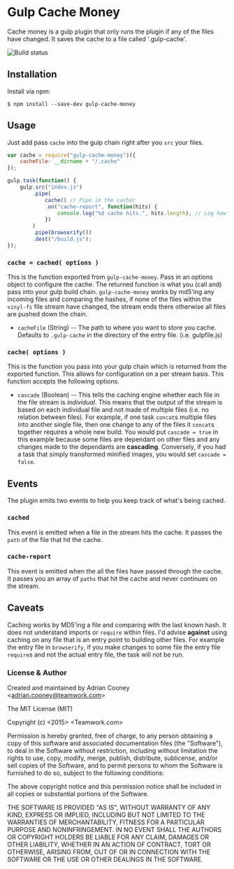# Gulp Cache Money
Cache money is a gulp plugin that only runs the plugin if any of the files have changed. It saves the cache to a file called '.gulp-cache'.

![Build status](https://travis-ci.org/adriancooney/gulp-cache-money.svg?branch=master)

## Installation
Install via npm:

    $ npm install --save-dev gulp-cache-money


## Usage
Just add pass `cache` into the gulp chain right after you `src` your files.

```js
var cache = require("gulp-cache-money")({
    cacheFile: __dirname + "/.cache"
});

gulp.task(function() {
    gulp.src("index.js")
        .pipe(
            cache() // Pipe in the cacher
            .on("cache-report", function(hits) { 
                console.log("%d cache hits.", hits.length); // Log how many hits
            })
        )
        .pipe(browserify())
        .dest("/build.js");
});
```

### `cache = cached( options )`
This is the function exported from `gulp-cache-money`. Pass in an options object to configure the cache. The returned function is what you (call and) pass into your gulp build chain. `gulp-cache-money` works by md5'ing any incoming files and comparing the hashes, if none of the files within the `vinyl-fs` file stream have changed, the stream ends there otherwise all files are pushed down the chain.

* `cacheFile` (String) -- The path to where you want to store you cache. Defaults to `.gulp-cache` in the directory of the entry file. (i.e. gulpfile.js)

### `cache( options )`
This is the function you pass into your gulp chain which is returned from the exported function. This allows for configuration on a per stream basis. This function accepts the following options.

* `cascade` (Boolean) -- This tells the caching engine whether each file in the file stream is *individual*. This means that the output of the stream is based on each individual file and not made of multiple files (i.e. no relation between files). For example, if one task `concat`s multiple files into another single file, then one change to any of the files it `concat`s together requires a whole new build. You would put `cascade = true` in this example because some files are dependant on other files and any changes made to the dependants are **cascading**. Conversely, if you had a task that simply transformed minified images, you would set `cascade = false`.

## Events
The plugin emits two events to help you keep track of what's being cached.

### `cached`
This event is emitted when a file in the stream hits the cache. It passes the `path` of the file that hit the cache.

### `cache-report` 
This event is emitted when the all the files have passed through the cache. It passes you an array of `paths` that hit the cache and never continues on the stream.

## Caveats
Caching works by MD5'ing a file and comparing with the last known hash. It does not understand imports or `require` within files. I'd advise **against** using caching on any file that is an entry point to building other files. For example the entry file in `browserify`, if you make changes to some file the entry file `require`s and not the actual entry file, the task will not be run.


### License & Author
Created and maintained by Adrian Cooney &lt;adrian.cooney@teamwork.com&gt;

The MIT License (MIT)

Copyright (c) <2015> <Teamwork.com>

Permission is hereby granted, free of charge, to any person obtaining a copy
of this software and associated documentation files (the "Software"), to deal
in the Software without restriction, including without limitation the rights
to use, copy, modify, merge, publish, distribute, sublicense, and/or sell
copies of the Software, and to permit persons to whom the Software is
furnished to do so, subject to the following conditions:

The above copyright notice and this permission notice shall be included in
all copies or substantial portions of the Software.

THE SOFTWARE IS PROVIDED "AS IS", WITHOUT WARRANTY OF ANY KIND, EXPRESS OR
IMPLIED, INCLUDING BUT NOT LIMITED TO THE WARRANTIES OF MERCHANTABILITY,
FITNESS FOR A PARTICULAR PURPOSE AND NONINFRINGEMENT. IN NO EVENT SHALL THE
AUTHORS OR COPYRIGHT HOLDERS BE LIABLE FOR ANY CLAIM, DAMAGES OR OTHER
LIABILITY, WHETHER IN AN ACTION OF CONTRACT, TORT OR OTHERWISE, ARISING FROM,
OUT OF OR IN CONNECTION WITH THE SOFTWARE OR THE USE OR OTHER DEALINGS IN
THE SOFTWARE.